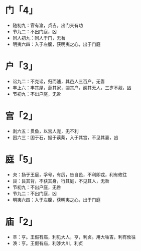 # 门「4」
* 随初九：官有渝，贞吉。出门交有功
* 节九二：不出门庭，凶
* 同人初九：同人于门，无咎
* 明夷六四：入于左腹，获明夷之心，出于门庭
# 户「3」
* 讼九二：不克讼，归而逋，其邑人三百户，无眚
* 丰上六：丰其屋，蔀其家，闚其户，阒其无人，三岁不觌，凶
* 节初九：不出户庭，无咎
# 宫「2」
* 剥六五：贯鱼，以宫人宠，无不利
* 困六三：困于石，据于蒺蔾，入于其宫，不见其妻，凶
# 庭「5」
* 夬：扬于王庭，孚号，有厉，告自邑，不利即戎，利有攸往
* 艮：艮其背，不获其身，行其庭，不见其人，无咎
* 节初九：不出户庭，无咎
* 节九二：不出门庭，凶
* 明夷六四：入于左腹，获明夷之心，出于门庭
# 庙「2」
* 萃：亨。王假有庙，利见大人，亨，利贞。用大牲吉，利有攸往
* 涣：亨。王假有庙，利涉大川，利贞